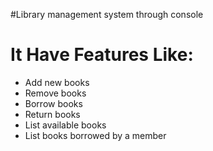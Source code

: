 #Library management system through console


# It Have Features Like:

- Add new books
- Remove books
- Borrow books  
- Return books
- List available books
- List books borrowed by a member